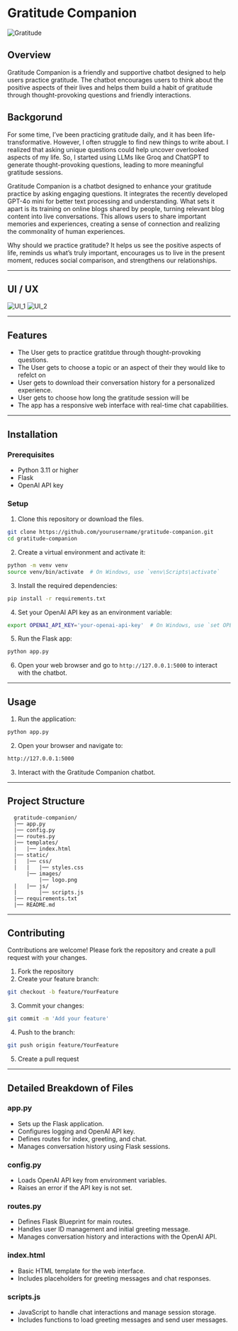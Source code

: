 # Gratitude Companion
![Gratitude](/images/Gratitude.png)

## Overview
Gratitude Companion is a friendly and supportive chatbot designed to help users practice gratitude. The chatbot encourages users to think about the positive aspects of their lives and helps them build a habit of gratitude through thought-provoking questions and friendly interactions.


## Backgorund
For some time, I’ve been practicing gratitude daily, and it has been life-transformative. However, I often struggle to find new things to write about. I realized that asking unique questions could help uncover overlooked aspects of my life. So, I started using LLMs like Groq and ChatGPT to generate thought-provoking questions, leading to more meaningful gratitude sessions.

Gratitude Companion is a chatbot designed to enhance your gratitude practice by asking engaging questions. It integrates the recently developed GPT-4o mini for better text processing and understanding. What sets it apart is its training on online blogs shared by people, turning relevant blog content into live conversations. This allows users to share important memories and experiences, creating a sense of connection and realizing the commonality of human experiences.

Why should we practice gratitude? It helps us see the positive aspects of life, reminds us what’s truly important, encourages us to live in the present moment, reduces social comparison, and strengthens our relationships.


---

## UI / UX
![UI_1](/images/UI_1.png)
![UI_2](/images/UI_2.png)

---
## Features

- The User gets to practice gratitdue through thought-provoking questions.
- The User gets to choose a topic or an aspect of their they would like to refelct on
- User gets to download their conversation history for a personalized experience.
- User gets to choose how long the gratitude session will be 
- The app has a responsive web interface with real-time chat capabilities.

---
## Installation

### Prerequisites

- Python 3.11 or higher
- Flask
- OpenAI API key


### Setup

1. Clone this repository or download the files.
```bash
git clone https://github.com/yourusername/gratitude-companion.git
cd gratitude-companion
```

2. Create a virtual environment and activate it:
```bash
python -m venv venv
source venv/bin/activate  # On Windows, use `venv\Scripts\activate`
```

3. Install the required dependencies:
```bash
pip install -r requirements.txt
```

4. Set your OpenAI API key as an environment variable:
```bash
export OPENAI_API_KEY='your-openai-api-key'  # On Windows, use `set OPENAI_API_KEY=your-openai-api-key`
```

5. Run the Flask app:
```bash
python app.py
```

6. Open your web browser and go to `http://127.0.0.1:5000` to interact with the chatbot.

---
## Usage
1.	Run the application:
```bash
python app.py
```

2. Open your browser and navigate to:
```bash
http://127.0.0.1:5000
```

3.	Interact with the Gratitude Companion chatbot.

---
## Project Structure
      gratitude-companion/
      |── app.py
      |── config.py
      |── routes.py
      |── templates/
      |   |── index.html
      |── static/
      |   |── css/
      |   |   |── styles.css
          |── images/
              |── logo.png
      |   |── js/
      |       |── scripts.js
      |── requirements.txt
      |── README.md

---
## Contributing

Contributions are welcome! Please fork the repository and create a pull request with your changes.

1.	Fork the repository
2.	Create your feature branch:
```bash
git checkout -b feature/YourFeature
```
3. Commit your changes:
```bash
git commit -m 'Add your feature'
```
4. Push to the branch:
```bash
git push origin feature/YourFeature
```
5. Create a pull request

--- 
## Detailed Breakdown of Files

### app.py

- Sets up the Flask application.
- Configures logging and OpenAI API key.
- Defines routes for index, greeting, and chat.
- Manages conversation history using Flask sessions.

### config.py

- Loads OpenAI API key from environment variables.
- Raises an error if the API key is not set.

### routes.py

- Defines Flask Blueprint for main routes.
- Handles user ID management and initial greeting message.
- Manages conversation history and interactions with the OpenAI API.

### index.html

- Basic HTML template for the web interface.
- Includes placeholders for greeting messages and chat responses.

### scripts.js

- JavaScript to handle chat interactions and manage session storage.
- Includes functions to load greeting messages and send user messages.
